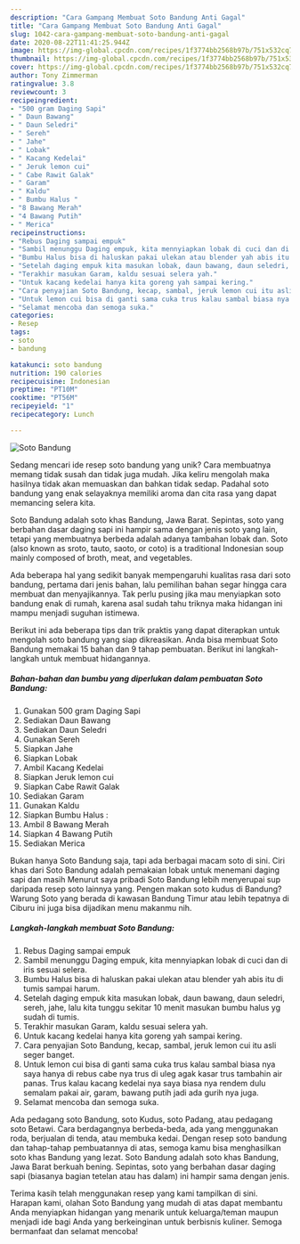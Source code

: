 ```yaml
---
description: "Cara Gampang Membuat Soto Bandung Anti Gagal"
title: "Cara Gampang Membuat Soto Bandung Anti Gagal"
slug: 1042-cara-gampang-membuat-soto-bandung-anti-gagal
date: 2020-08-22T11:41:25.944Z
image: https://img-global.cpcdn.com/recipes/1f3774bb2568b97b/751x532cq70/soto-bandung-foto-resep-utama.jpg
thumbnail: https://img-global.cpcdn.com/recipes/1f3774bb2568b97b/751x532cq70/soto-bandung-foto-resep-utama.jpg
cover: https://img-global.cpcdn.com/recipes/1f3774bb2568b97b/751x532cq70/soto-bandung-foto-resep-utama.jpg
author: Tony Zimmerman
ratingvalue: 3.8
reviewcount: 3
recipeingredient:
- "500 gram Daging Sapi"
- " Daun Bawang"
- " Daun Seledri"
- " Sereh"
- " Jahe"
- " Lobak"
- " Kacang Kedelai"
- " Jeruk lemon cui"
- " Cabe Rawit Galak"
- " Garam"
- " Kaldu"
- " Bumbu Halus "
- "8 Bawang Merah"
- "4 Bawang Putih"
- " Merica"
recipeinstructions:
- "Rebus Daging sampai empuk"
- "Sambil menunggu Daging empuk, kita mennyiapkan lobak di cuci dan di iris sesuai selera."
- "Bumbu Halus bisa di haluskan pakai ulekan atau blender yah abis itu di tumis sampai harum."
- "Setelah daging empuk kita masukan lobak, daun bawang, daun seledri, sereh, jahe, lalu kita tunggu sekitar 10 menit masukan bumbu halus yg sudah di tumis."
- "Terakhir masukan Garam, kaldu sesuai selera yah."
- "Untuk kacang kedelai hanya kita goreng yah sampai kering."
- "Cara penyajian Soto Bandung, kecap, sambal, jeruk lemon cui itu asli seger banget."
- "Untuk lemon cui bisa di ganti sama cuka trus kalau sambal biasa nya saya hanya di rebus cabe nya trus di uleg agak kasar trus tambahin air panas. Trus kalau kacang kedelai nya saya biasa nya rendem dulu semalam pakai air, garam, bawang putih jadi ada gurih nya juga."
- "Selamat mencoba dan semoga suka."
categories:
- Resep
tags:
- soto
- bandung

katakunci: soto bandung 
nutrition: 190 calories
recipecuisine: Indonesian
preptime: "PT10M"
cooktime: "PT56M"
recipeyield: "1"
recipecategory: Lunch

---
```



![Soto Bandung](https://img-global.cpcdn.com/recipes/1f3774bb2568b97b/751x532cq70/soto-bandung-foto-resep-utama.jpg)

Sedang mencari ide resep soto bandung yang unik? Cara membuatnya memang tidak susah dan tidak juga mudah. Jika keliru mengolah maka hasilnya tidak akan memuaskan dan bahkan tidak sedap. Padahal soto bandung yang enak selayaknya memiliki aroma dan cita rasa yang dapat memancing selera kita.

Soto Bandung adalah soto khas Bandung, Jawa Barat. Sepintas, soto yang berbahan dasar daging sapi ini hampir sama dengan jenis soto yang lain, tetapi yang membuatnya berbeda adalah adanya tambahan lobak dan. Soto (also known as sroto, tauto, saoto, or coto) is a traditional Indonesian soup mainly composed of broth, meat, and vegetables.

Ada beberapa hal yang sedikit banyak mempengaruhi kualitas rasa dari soto bandung, pertama dari jenis bahan, lalu pemilihan bahan segar hingga cara membuat dan menyajikannya. Tak perlu pusing jika mau menyiapkan soto bandung enak di rumah, karena asal sudah tahu triknya maka hidangan ini mampu menjadi suguhan istimewa.


Berikut ini ada beberapa tips dan trik praktis yang dapat diterapkan untuk mengolah soto bandung yang siap dikreasikan. Anda bisa membuat Soto Bandung memakai 15 bahan dan 9 tahap pembuatan. Berikut ini langkah-langkah untuk membuat hidangannya.

<!--inarticleads1-->

##### Bahan-bahan dan bumbu yang diperlukan dalam pembuatan Soto Bandung:

1. Gunakan 500 gram Daging Sapi
1. Sediakan  Daun Bawang
1. Sediakan  Daun Seledri
1. Gunakan  Sereh
1. Siapkan  Jahe
1. Siapkan  Lobak
1. Ambil  Kacang Kedelai
1. Siapkan  Jeruk lemon cui
1. Siapkan  Cabe Rawit Galak
1. Sediakan  Garam
1. Gunakan  Kaldu
1. Siapkan  Bumbu Halus :
1. Ambil 8 Bawang Merah
1. Siapkan 4 Bawang Putih
1. Sediakan  Merica


Bukan hanya Soto Bandung saja, tapi ada berbagai macam soto di sini. Ciri khas dari Soto Bandung adalah pemakaian lobak untuk menemani daging sapi dan masih Menurut saya pribadi Soto Bandung lebih menyerupai sup daripada resep soto lainnya yang. Pengen makan soto kudus di Bandung? Warung Soto yang berada di kawasan Bandung Timur atau lebih tepatnya di Ciburu ini juga bisa dijadikan menu makanmu nih. 

<!--inarticleads2-->

##### Langkah-langkah membuat Soto Bandung:

1. Rebus Daging sampai empuk
1. Sambil menunggu Daging empuk, kita mennyiapkan lobak di cuci dan di iris sesuai selera.
1. Bumbu Halus bisa di haluskan pakai ulekan atau blender yah abis itu di tumis sampai harum.
1. Setelah daging empuk kita masukan lobak, daun bawang, daun seledri, sereh, jahe, lalu kita tunggu sekitar 10 menit masukan bumbu halus yg sudah di tumis.
1. Terakhir masukan Garam, kaldu sesuai selera yah.
1. Untuk kacang kedelai hanya kita goreng yah sampai kering.
1. Cara penyajian Soto Bandung, kecap, sambal, jeruk lemon cui itu asli seger banget.
1. Untuk lemon cui bisa di ganti sama cuka trus kalau sambal biasa nya saya hanya di rebus cabe nya trus di uleg agak kasar trus tambahin air panas. Trus kalau kacang kedelai nya saya biasa nya rendem dulu semalam pakai air, garam, bawang putih jadi ada gurih nya juga.
1. Selamat mencoba dan semoga suka.


Ada pedagang soto Bandung, soto Kudus, soto Padang, atau pedagang soto Betawi. Cara berdagangnya berbeda-beda, ada yang menggunakan roda, berjualan di tenda, atau membuka kedai. Dengan resep soto bandung dan tahap-tahap pembuatannya di atas, semoga kamu bisa menghasilkan soto khas Bandung yang lezat. Soto Bandung adalah soto khas Bandung, Jawa Barat berkuah bening. Sepintas, soto yang berbahan dasar daging sapi (biasanya bagian tetelan atau has dalam) ini hampir sama dengan jenis. 

Terima kasih telah menggunakan resep yang kami tampilkan di sini. Harapan kami, olahan Soto Bandung yang mudah di atas dapat membantu Anda menyiapkan hidangan yang menarik untuk keluarga/teman maupun menjadi ide bagi Anda yang berkeinginan untuk berbisnis kuliner. Semoga bermanfaat dan selamat mencoba!
